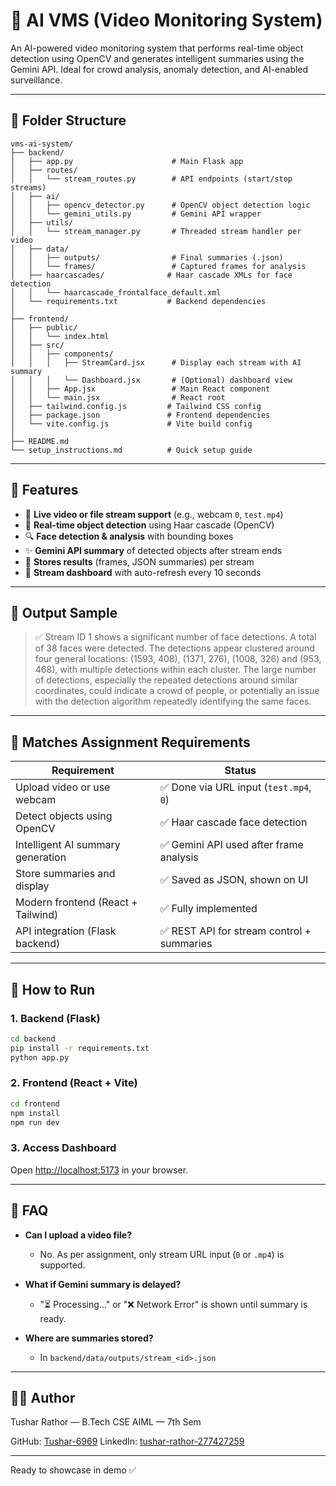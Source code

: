 # 🎥 AI VMS (Video Monitoring System)

An AI-powered video monitoring system that performs real-time object detection using OpenCV and generates intelligent summaries using the Gemini API. Ideal for crowd analysis, anomaly detection, and AI-enabled surveillance.

---

## 📂 Folder Structure

```
vms-ai-system/
├── backend/
│   ├── app.py                      # Main Flask app
│   ├── routes/
│   │   └── stream_routes.py        # API endpoints (start/stop streams)
│   ├── ai/
│   │   ├── opencv_detector.py      # OpenCV object detection logic
│   │   └── gemini_utils.py         # Gemini API wrapper
│   ├── utils/
│   │   └── stream_manager.py       # Threaded stream handler per video
│   ├── data/
│   │   ├── outputs/                # Final summaries (.json)
│   │   └── frames/                 # Captured frames for analysis
│   ├── haarcascades/              # Haar cascade XMLs for face detection
│   │   └── haarcascade_frontalface_default.xml
│   └── requirements.txt           # Backend dependencies
│
├── frontend/
│   ├── public/
│   │   └── index.html
│   ├── src/
│   │   ├── components/
│   │   │   ├── StreamCard.jsx      # Display each stream with AI summary
│   │   │   └── Dashboard.jsx       # (Optional) dashboard view
│   │   ├── App.jsx                 # Main React component
│   │   └── main.jsx                # React root
│   ├── tailwind.config.js         # Tailwind CSS config
│   ├── package.json               # Frontend dependencies
│   └── vite.config.js             # Vite build config
│
├── README.md
└── setup_instructions.md          # Quick setup guide
```

---

## 🧠 Features

* 📡 **Live video or file stream support** (e.g., webcam `0`, `test.mp4`)
* 🤖 **Real-time object detection** using Haar cascade (OpenCV)
* 🔍 **Face detection & analysis** with bounding boxes
* ✨ **Gemini API summary** of detected objects after stream ends
* 📁 **Stores results** (frames, JSON summaries) per stream
* 🔄 **Stream dashboard** with auto-refresh every 10 seconds

---

## 📝 Output Sample

> ✅ Stream ID 1 shows a significant number of face detections. A total of 38 faces were detected. The detections appear clustered around four general locations: (1593, 408), (1371, 276), (1008, 326) and (953, 468), with multiple detections within each cluster. The large number of detections, especially the repeated detections around similar coordinates, could indicate a crowd of people, or potentially an issue with the detection algorithm repeatedly identifying the same faces.

---

## 📌 Matches Assignment Requirements

| Requirement                        | Status                                    |
| ---------------------------------- | ----------------------------------------- |
| Upload video or use webcam         | ✅ Done via URL input (`test.mp4`, `0`)    |
| Detect objects using OpenCV        | ✅ Haar cascade face detection             |
| Intelligent AI summary generation  | ✅ Gemini API used after frame analysis    |
| Store summaries and display        | ✅ Saved as JSON, shown on UI              |
| Modern frontend (React + Tailwind) | ✅ Fully implemented                       |
| API integration (Flask backend)    | ✅ REST API for stream control + summaries |

---

## 🚀 How to Run

### 1. Backend (Flask)

```bash
cd backend
pip install -r requirements.txt
python app.py
```

### 2. Frontend (React + Vite)

```bash
cd frontend
npm install
npm run dev
```

### 3. Access Dashboard

Open [http://localhost:5173](http://localhost:5173) in your browser.

---

## 🙋 FAQ

* **Can I upload a video file?**

  * No. As per assignment, only stream URL input (`0` or `.mp4`) is supported.

* **What if Gemini summary is delayed?**

  * "⏳ Processing..." or "❌ Network Error" is shown until summary is ready.

* **Where are summaries stored?**

  * In `backend/data/outputs/stream_<id>.json`

---

## 👨‍💻 Author

Tushar Rathor — B.Tech CSE AIML — 7th Sem

GitHub: [Tushar-6969](https://github.com/Tushar-6969)
LinkedIn: [tushar-rathor-277427259](https://linkedin.com/in/tushar-rathor-277427259)

---

Ready to showcase in demo ✅
